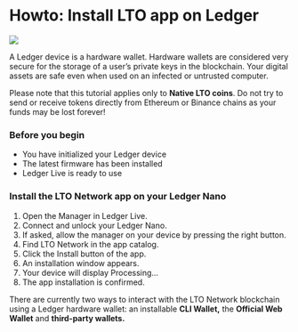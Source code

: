 # Howto: Install LTO app on Ledger



![](../../.gitbook/assets/image%20%289%29.png)

A Ledger device is a hardware wallet. Hardware wallets are considered very secure for the storage of a user’s private keys in the blockchain. Your digital assets are safe even when used on an infected or untrusted computer.‌

Please note that this tutorial applies only to **Native LTO coins**. Do not try to send or receive tokens directly from Ethereum or Binance chains as your funds may be lost forever!‌

### Before you begin <a id="before-you-begin"></a>

* You have initialized your Ledger device
* The latest firmware has been installed
* Ledger Live is ready to use‌

### Install the LTO Network app on your Ledger Nano <a id="install-the-lto-network-app-on-your-ledger-nano"></a>

1. Open the Manager in Ledger Live.
2. Connect and unlock your Ledger Nano.
3. If asked, allow the manager on your device by pressing the right button.
4. Find LTO Network in the app catalog.
5. Click the Install button of the app.
6. An installation window appears.
7. Your device will display Processing…
8. The app installation is confirmed.

There are currently two ways to interact with the LTO Network blockchain using a Ledger hardware wallet: an installable **CLI Wallet,** the **Official Web Wallet** and **third-party wallets.**

